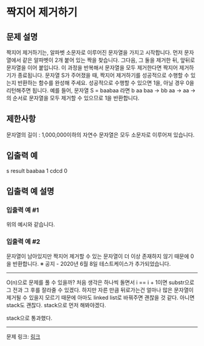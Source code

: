 # 짝지어 제거하기
## 문제 설명

짝지어 제거하기는, 알파벳 소문자로 이루어진 문자열을 가지고 시작합니다. 먼저 문자열에서 같은 알파벳이 2개 붙어 있는 짝을 찾습니다. 그다음, 그 둘을 제거한 뒤, 앞뒤로 문자열을 이어 붙입니다. 이 과정을 반복해서 문자열을 모두 제거한다면 짝지어 제거하기가 종료됩니다. 문자열 S가 주어졌을 때, 짝지어 제거하기를 성공적으로 수행할 수 있는지 반환하는 함수를 완성해 주세요. 성공적으로 수행할 수 있으면 1을, 아닐 경우 0을 리턴해주면 됩니다.
예를 들어, 문자열 S = baabaa 라면
b aa baa → bb aa → aa →
의 순서로 문자열을 모두 제거할 수 있으므로 1을 반환합니다.
## 제한사항
문자열의 길이 : 1,000,000이하의 자연수
문자열은 모두 소문자로 이루어져 있습니다.
## 입출력 예
s	result
baabaa	1
cdcd	0
## 입출력 예 설명
### 입출력 예 #1
위의 예시와 같습니다.
### 입출력 예 #2
문자열이 남아있지만 짝지어 제거할 수 있는 문자열이 더 이상 존재하지 않기 때문에 0을 반환합니다.
※ 공지 - 2020년 6월 8일 테스트케이스가 추가되었습니다.

***

O(n)으로 문제를 풀 수 있을까?
처음 생각은 하나씩 돌면서 i == i + 1이면 substr으로 그 전과 그 후를 잘라줄 수 있겠다. 하지만 자른 만큼 뒤로가는건 얼마나 많은 문자열이 제거될 수 있을지 모르기 때문에 아마도 linked list로 바꿔주면 괜찮을 것 같다. 아니면 stack도 괜찮다.
stack으로 먼저 해봐야겠다.

stack으로 통과했다.

***
문제 링크: [링크](https://school.programmers.co.kr/learn/courses/30/lessons/12973)
